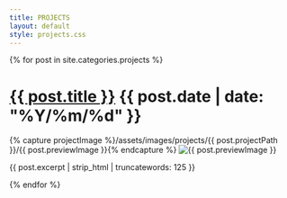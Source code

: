 ```yaml
---
title: PROJECTS
layout: default
style: projects.css
---
```


<main>
  {% for post in site.categories.projects %}
    <div class="projects">
    <h1>
      <a href="{{ post.url }}" class="link">{{ post.title }}</a>
      <span>{{ post.date | date: "%Y/%m/%d" }}</span>
    </h1>
    {% capture projectImage %}/assets/images/projects/{{ post.projectPath }}/{{ post.previewImage }}{% endcapture %}
    <img src="{{ projectImage }}" alt="{{ post.previewImage }}" class="projectPreviewImage">
    <p>{{ post.excerpt | strip_html | truncatewords: 125  }}</p>
    </div>
  {% endfor %}
</main>
